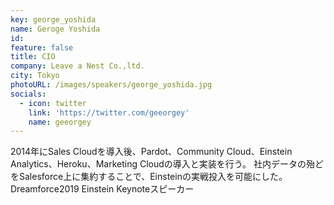 ```yaml
---
key: george_yoshida
name: Geroge Yoshida
id: 
feature: false
title: CIO
company: Leave a Nest Co.,ltd.
city: Tokyo
photoURL: /images/speakers/george_yoshida.jpg
socials:
  - icon: twitter
    link: 'https://twitter.com/geeorgey'
    name: geeorgey
---
```

2014年にSales Cloudを導入後、Pardot、Community Cloud、Einstein Analytics、Heroku、Marketing Cloudの導入と実装を行う。
社内データの殆どをSalesforce上に集約することで、Einsteinの実戦投入を可能にした。
Dreamforce2019 Einstein Keynoteスピーカー